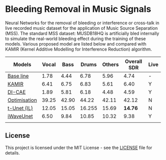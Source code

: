 # Bleeding Removal in Music Signals
Neural Networks for the removal of bleeding or interference or cross-talk in live recorded music dataset for the application of Music Source Separation (MSS). The standard MSS dataset: MUSDB18HQ is artificially bled internally to simulate the real-world bleeding effect during the training of these models. 
Various proposed model are listed below and compared with KAMIR (Kernel Additive Modelling for Interference Reduction) algorithm.

| Models | Vocal | Bass | Drums | Others | Overall SDR | Live |
|------|-----|-----|-----|-----|-----|-----|
|[Base line]()| 1.78 | 4.44 | 6.78 | 5.96 | 4.74 | - |
|[KAMIR](https://ieeexplore.ieee.org/abstract/document/7178036)| 6.41 | 6.75 | 6.83 | 5.61 | 6.40 | Y |
|[DI-CAE]()| 1.89 | 5.81 | 6.18 | 4.48 | 4.59 | Y |
|[Optimisation]()| 39.25 | 42.90 | 44.22 | 42.11 | 42.12 | N |
|[t-Unet (IL)]()| 12.05 | 15.05 | 16.255 | 15.69 | __14.76__ | N |
|[iWaveUnet]()| 6.50 | 9.84 | 10.85 | 10.32 | 9.38 | Y |
||  |  |  |  |  |  |


## License

This project is licensed under the MIT License - see the [LICENSE](https://github.com/its-rajesh/Audio-Bleeding-Removal/blob/cde41b94a1be385efc46888a04b30a7b82c33375/LICENSE) file for details.
